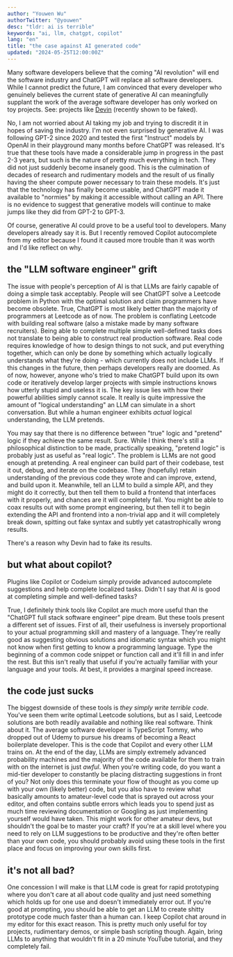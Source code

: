 ```yaml
---
author: "Youwen Wu"
authorTwitter: "@youwen"
desc: "tldr: ai is terrible"
keywords: "ai, llm, chatgpt, copilot"
lang: "en"
title: "the case against AI generated code"
updated: "2024-05-25T12:00:00Z"
---
```


Many software developers believe that the coming "AI revolution" will end the
software industry and ChatGPT will replace all software developers. While I
cannot predict the future, I am convinced that every developer who genuinely
believes the current state of generative AI can meaningfully supplant the work
of the average software developer has only worked on toy projects. See: projects
like [Devin](https://www.codemotion.com/magazine/ai-ml/is-devin-fake/) (recently
shown to be faked).

No, I am not worried about AI taking my job and trying to discredit it in hopes
of saving the industry. I'm not even surprised by generative AI. I was following
GPT-2 since 2020 and tested the first "Instruct" models by OpenAI in their
playground many months before ChatGPT was released. It's true that these tools
have made a considerable jump in progress in the past 2-3 years, but such is the
nature of pretty much everything in tech. They did not just suddenly become
insanely good. This is the culmination of decades of research and rudimentary
models and the result of us finally having the sheer compute power necessary to
train these models. It's just that the technology has finally become usable, and
ChatGPT made it available to "normies" by making it accessible without calling
an API. There is no evidence to suggest that generative models will continue to
make jumps like they did from GPT-2 to GPT-3.

Of course, generative AI could prove to be a useful tool to developers. Many
developers already say it is. But I recently removed Copilot autocomplete from
my editor because I found it caused more trouble than it was worth and I'd like
reflect on why.

## the "LLM software engineer" grift

The issue with people's perception of AI is that LLMs are fairly capable of
doing a simple task acceptably. People will see ChatGPT solve a Leetcode problem
in Python with the optimal solution and claim programmers have become obsolete.
True, ChatGPT is most likely better than the majority of programmers at Leetcode
as of now. The problem is conflating Leetcode with building real software (also
a mistake made by many software recruiters). Being able to complete multiple
simple well-defined tasks does not translate to being able to construct real
production software. Real code requires knowledge of how to design things to not
suck, and put everything together, which can only be done by something which
actually logically understands what they're doing - which currently does not
include LLMs. If this changes in the future, then perhaps developers really are
doomed. As of now, however, anyone who's tried to make ChatGPT build upon its
own code or iteratively develop larger projects with simple instructions knows
how utterly stupid and useless it is. The key issue lies with how their powerful
abilities simply cannot scale. It really is quite impressive the amount of
"logical understanding" an LLM can simulate in a short conversation. But while a
human engineer exhibits _actual_ logical understanding, the LLM pretends.

You may say that there is no difference between "true" logic and "pretend" logic
if they achieve the same result. Sure. While I think there's still a
philosophical distinction to be made, practically speaking, "pretend logic" is
probably just as useful as "real logic". The problem is LLMs are not good enough
at pretending. A real engineer can build part of their codebase, test it out,
debug, and iterate on the codebase. They (hopefully) retain understanding of the
previous code they wrote and can improve, extend, and build upon it. Meanwhile,
tell an LLM to build a simple API, and they might do it correctly, but then tell
them to build a frontend that interfaces with it properly, and chances are it
will completely fail. You might be able to coax results out with some prompt
engineering, but then tell it to begin extending the API and frontend into a
non-trivial app and it will completely break down, spitting out fake syntax and
subtly yet catastrophically wrong results.

There's a reason why Devin had to fake its results.

## but what about copilot?

Plugins like Copilot or Codeium simply provide advanced autocomplete suggestions
and help complete localized tasks. Didn't I say that AI is good at completing
simple and well-defined tasks?

True, I definitely think tools like Copilot are much more useful than the
"ChatGPT full stack software engineer" pipe dream. But these tools present a
different set of issues. First of all, their usefulness is inversely
proportional to your actual programming skill and mastery of a language. They're
really good as suggesting obvious solutions and idiomatic syntax which you might
not know when first getting to know a programming language. Type the beginning
of a common code snippet or function call and it'll fill in and infer the rest.
But this isn't really that useful if you're actually familiar with your language
and your tools. At best, it provides a marginal speed increase.

## the code just sucks

The biggest downside of these tools is _they simply write terrible code._ You've
seen them write optimal Leetcode solutions, but as I said, Leetcode solutions
are both readily available and nothing like real software. Think about it. The
average software developer is TypeScript Tommy, who dropped out of Udemy to
pursue his dreams of becoming a React boilerplate developer. This is the code
that Copilot and every other LLM trains on. At the end of the day, LLMs are
simply extremely advanced probability machines and the majority of the code
available for them to train with on the internet is just _awful_. When you're
writing code, do you want a mid-tier developer to constantly be placing
distracting suggestions in front of you? Not only does this terminate your flow
of thought as you come up with your own (likely better) code, but you also have
to review what basically amounts to amateur-level code that is sprayed out
across your editor, and often contains subtle errors which leads you to spend
just as much time reviewing documentation or Googling as just implementing
yourself would have taken. This might work for other amateur devs, but shouldn't
the goal be to master your craft? If you're at a skill level where you need to
rely on LLM suggestions to be productive and they're often better than your own
code, you should probably avoid using these tools in the first place and focus
on improving your own skills first.

## it's not all bad?

One concession I will make is that LLM code is great for rapid prototyping where
you don't care at all about code quality and just need something which holds up
for one use and doesn't immediately error out. If you're good at prompting, you
should be able to get an LLM to create shitty prototype code much faster than a
human can. I keep Copilot chat around in my editor for this exact reason. This
is pretty much only useful for toy projects, rudimentary demos, or simple bash
scripting though. Again, bring LLMs to anything that wouldn't fit in a 20 minute
YouTube tutorial, and they completely fail.

